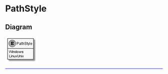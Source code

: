 ﻿# PathStyle

## Diagram

![PathStyle.png](./PathStyle.png "PathStyle")

<hr style="background: blue;" />
